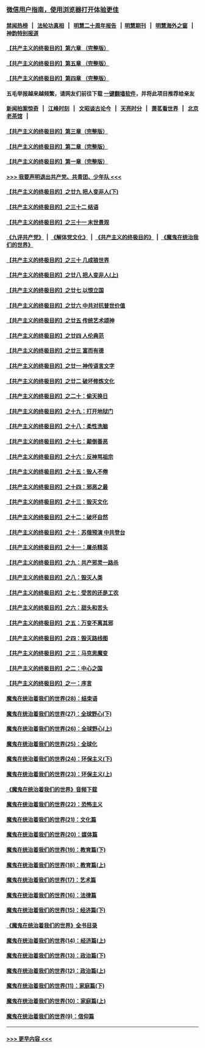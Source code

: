 ### [微信用户指南，使用浏览器打开体验更佳](https://github.com/gfw-breaker/banned-news1/blob/master/indexes/wechat-guide.md?t=0)
#### [禁闻热榜](热点新闻.md?t=0)  &nbsp;&nbsp;|&nbsp;&nbsp; [法轮功真相](https://github.com/gfw-breaker/truth/blob/master/README.md?t=0) &nbsp;&nbsp;|&nbsp;&nbsp; [明慧二十周年报告](https://github.com/gfw-breaker/mh-reports/blob/master/README.md?t=0) &nbsp;&nbsp;|&nbsp;&nbsp;[明慧期刊](https://github.com/gfw-breaker/mh-qikan) &nbsp;&nbsp;|&nbsp;&nbsp; [明慧海外之窗](https://github.com/gfw-breaker/mh-news/blob/master/README.md?t=0) &nbsp;&nbsp;|&nbsp;&nbsp; [神韵特别报道](https://github.com/gfw-breaker/mh-news/blob/master/shenyun.md?t=0)
#### [【共产主义的终极目的】第六章 （完整版）](../pages/nsc422/n11428913.md?t=02031322) 
#### [【共产主义的终极目的】第五章 （完整版）](../pages/nsc422/n11428912.md?t=02031322) 
#### [【共产主义的终极目的】第四章 （完整版）](../pages/nsc422/n11428907.md?t=02031322) 
#### 五毛举报越来越频繁，请网友们前往下载 [一键翻墙软件](https://github.com/gfw-breaker/ssr-accounts)，并将此项目推荐给亲友
#### [新闻拍案惊奇](https://github.com/gfw-breaker/banned-news1/blob/master/pages/link4.md) &nbsp;&nbsp;|&nbsp;&nbsp; [江峰时刻](https://github.com/gfw-breaker/banned-news1/blob/master/pages/link4.md) &nbsp;&nbsp;|&nbsp;&nbsp; [文昭谈古论今](https://github.com/gfw-breaker/banned-news1/blob/master/pages/link4.md) &nbsp;&nbsp;|&nbsp;&nbsp; [天亮时分](https://github.com/gfw-breaker/banned-news1/blob/master/pages/link4.md) &nbsp;&nbsp;|&nbsp;&nbsp; [萧茗看世界](https://github.com/gfw-breaker/banned-news1/blob/master/pages/link4.md) &nbsp;&nbsp;|&nbsp;&nbsp; [北京老茶馆](https://github.com/gfw-breaker/banned-news1/blob/master/pages/link4.md) &nbsp;&nbsp;|&nbsp;&nbsp; 
#### [【共产主义的终极目的】第三章（完整版）](../pages/nsc422/n11428848.md?t=02031322) 
#### [【共产主义的终极目的】第二章（完整版）](../pages/nsc422/n11428831.md?t=02031322) 
#### [【共产主义的终极目的】第一章（完整版）](../pages/nsc422/n11417651.md?t=02031322) 
#### [>>> 我要声明退出共产党、共青团、少年队 <<<](https://github.com/begood0513/goodnews/blob/master/quit/letter.md) 
#### [【共产主义的终极目的】之廿九 把人变非人(下)](../pages/nsc422/n11344140.md?t=02031322) 
#### [【共产主义的终极目的】之三十二 结语](../pages/nsc422/n11360535.md?t=02031322) 
#### [【共产主义的终极目的】之三十一 末世景观](../pages/nsc422/n11351129.md?t=02031322) 
#### [《九评共产党》](https://github.com/begood0513/9ping.md/blob/master/README.md) &nbsp;|&nbsp; [《解体党文化》](../../../../jtdwh.md/blob/master/README.md)  &nbsp;|&nbsp; [《共产主义的终极目的》](../../../../gczydzjmd.md/blob/master/README.md) &nbsp;|&nbsp; [《魔鬼在统治我们的世界》](../../../../mgztzwmdsj.md/blob/master/README.md) 
#### [【共产主义的终极目的】之三十 几成狼世界](../pages/nsc422/n11348280.md?t=02031322) 
#### [【共产主义的终极目的】之廿八 把人变非人(上)](../pages/nsc422/n11340492.md?t=02031322) 
#### [【共产主义的终极目的】之廿七 以恨立国](../pages/nsc422/n11336944.md?t=02031322) 
#### [【共产主义的终极目的】之廿六 中共对抗普世价值](../pages/nsc422/n11324785.md?t=02031322) 
#### [【共产主义的终极目的】之廿五 传统艺术颂神](../pages/nsc422/n11296396.md?t=02031322) 
#### [【共产主义的终极目的】之廿四 人伦典范](../pages/nsc422/n11296397.md?t=02031322) 
#### [【共产主义的终极目的】之廿三 富而有德](../pages/nsc422/n11283598.md?t=02031322) 
#### [【共产主义的终极目的】之廿一 神传语言文字](../pages/nsc422/n11263265.md?t=02031322) 
#### [【共产主义的终极目的】之廿二 破坏修炼文化](../pages/nsc422/n11245728.md?t=02031322) 
#### [【共产主义的终极目的】之二十：偷天换日](../pages/nsc422/n11238846.md?t=02031322) 
#### [【共产主义的终极目的】之十九：打开地狱门](../pages/nsc422/n11206376.md?t=02031322) 
#### [【共产主义的终极目的】之十八：柔性洗脑](../pages/nsc422/n11199994.md?t=02031322) 
#### [【共产主义的终极目的】之十七：颠倒善恶](../pages/nsc422/n11179782.md?t=02031322) 
#### [【共产主义的终极目的】之十六：反神骂祖宗](../pages/nsc422/n11166798.md?t=02031322) 
#### [【共产主义的终极目的】之十五：毁人不倦](../pages/nsc422/n11166792.md?t=02031322) 
#### [【共产主义的终极目的】之十四：邪恶之最](../pages/nsc422/n11150249.md?t=02031322) 
#### [【共产主义的终极目的】之十三：毁灭文化](../pages/nsc422/n11135227.md?t=02031322) 
#### [【共产主义的终极目的】之十二：破坏自然](../pages/nsc422/n11135214.md?t=02031322) 
#### [【共产主义的终极目的】之十：苏俄预演 中共登台](../pages/nsc422/n11118424.md?t=02031322) 
#### [【共产主义的终极目的】之十一：屠杀精英](../pages/nsc422/n11118442.md?t=02031322) 
#### [【共产主义的终极目的】之九：共产邪灵一路杀](../pages/nsc422/n11114139.md?t=02031322) 
#### [【共产主义的终极目的】之八：毁灭人类](../pages/nsc422/n11108503.md?t=02031322) 
#### [【共产主义的终极目的】之七：受苦的还是工农](../pages/nsc422/n11101809.md?t=02031322) 
#### [【共产主义的终极目的】之六：甜头和苦头](../pages/nsc422/n11096971.md?t=02031322) 
#### [【共产主义的终极目的】之五：万变不离其邪](../pages/nsc422/n11091285.md?t=02031322) 
#### [【共产主义的终极目的】之四：毁灭路线图](../pages/nsc422/n11086284.md?t=02031322) 
#### [【共产主义的终极目的】之三：马克思魔变](../pages/nsc422/n11061941.md?t=02031322) 
#### [【共产主义的终极目的】之二：中心之国](../pages/nsc422/n11047728.md?t=02031322) 
#### [【共产主义的终极目的】之一：序言](../pages/nsc422/n11086077.md?t=02031322) 
#### [魔鬼在统治着我们的世界(28)：结束语](../pages/nsc422/n10936246.md?t=02031322) 
#### [魔鬼在统治着我们的世界(27)：全球野心(下)](../pages/nsc422/n10928319.md?t=02031322) 
#### [魔鬼在统治着我们的世界(26)：全球野心(上)](../pages/nsc422/n10900318.md?t=02031322) 
#### [魔鬼在统治着我们的世界(25)：全球化](../pages/nsc422/n10788205.md?t=02031322) 
#### [魔鬼在统治着我们的世界(24)：环保主义(下)](../pages/nsc422/n10695307.md?t=02031322) 
#### [魔鬼在统治着我们的世界(23)：环保主义(上)](../pages/nsc422/n10688613.md?t=02031322) 
#### [《魔鬼在统治着我们的世界》音频下载](../pages/nsc422/n10635553.md?t=02031322) 
#### [魔鬼在统治着我们的世界(22)：恐怖主义](../pages/nsc422/n10614727.md?t=02031322) 
#### [魔鬼在统治着我们的世界(21)：文化篇](../pages/nsc422/n10597706.md?t=02031322) 
#### [魔鬼在统治着我们的世界(20)：媒体篇](../pages/nsc422/n10586579.md?t=02031322) 
#### [魔鬼在统治着我们的世界(19)：教育篇(下)](../pages/nsc422/n10564808.md?t=02031322) 
#### [魔鬼在统治着我们的世界(18)：教育篇(上)](../pages/nsc422/n10526970.md?t=02031322) 
#### [魔鬼在统治着我们的世界(17)：艺术篇](../pages/nsc422/n10499093.md?t=02031322) 
#### [魔鬼在统治着我们的世界(16)：法律篇](../pages/nsc422/n10485969.md?t=02031322) 
#### [魔鬼在统治着我们的世界(15)：经济篇(下)](../pages/nsc422/n10469975.md?t=02031322) 
#### [《魔鬼在统治着我们的世界》全书目录](../pages/nsc422/n10464261.md?t=02031322) 
#### [魔鬼在统治着我们的世界(14)：经济篇(上)](../pages/nsc422/n10457370.md?t=02031322) 
#### [魔鬼在统治着我们的世界(13)：政治篇(下)](../pages/nsc422/n10448270.md?t=02031322) 
#### [魔鬼在统治着我们的世界(12)：政治篇(上)](../pages/nsc422/n10444576.md?t=02031322) 
#### [魔鬼在统治着我们的世界(11)：家庭篇(下)](../pages/nsc422/n10440961.md?t=02031322) 
#### [魔鬼在统治着我们的世界(10)：家庭篇(上)](../pages/nsc422/n10435448.md?t=02031322) 
#### [魔鬼在统治着我们的世界(9)：信仰篇](../pages/nsc422/n10432159.md?t=02031322) 

----
#### [ >>> 更早内容 <<< ](../indexes/nsc422-earlier.md)
